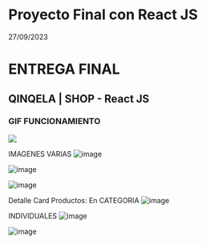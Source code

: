 # Proyecto Final con React JS

27/09/2023
<h1>ENTREGA FINAL</h1>
<h2>QINQELA | SHOP - React JS</h2>

<h3>GIF FUNCIONAMIENTO</h3>

<img src="./src/assets/gif/PreEntrega2-JuanRubio.gif">
</img>

IMAGENES VARIAS
<img>![image](https://i.imgur.com/xK5YO0L.png)
</img>

<img>![image](https://i.imgur.com/qVqYYqV.png)
</img>

<img>![image](https://i.imgur.com/L6iqhRO.png)
</img>

Detalle Card Productos:
En CATEGORIA
<img>![image](https://i.imgur.com/X0I6q44.png)
</img>

INDIVIDUALES
<img>![image](https://i.imgur.com/BAgMK14.png)
</img>

<img>![image](https://i.imgur.com/K8C8tw3.png)
</img>
